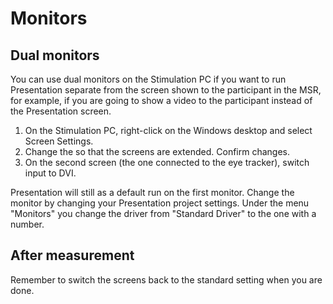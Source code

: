 # Monitors

## Dual monitors
You can use dual monitors on the Stimulation PC if you want to run Presentation separate from the screen shown to the participant in the MSR, for example, if you are going to show a video to the participant instead of the Presentation screen.

1. On the Stimulation PC, right-click on the Windows desktop and select Screen Settings.
2. Change the so that the screens are extended. Confirm changes.
3. On the second screen (the one connected to the eye tracker), switch input to DVI.

Presentation will still as a default run on the first monitor. Change the monitor by changing your Presentation project settings. Under the menu "Monitors" you change the driver from "Standard Driver" to the one with a number.

## After measurement
Remember to switch the screens back to the standard setting when you are done.
